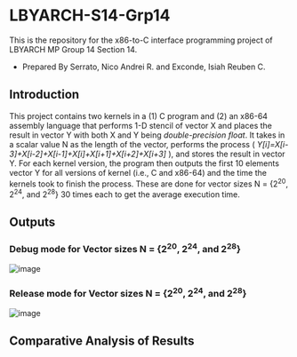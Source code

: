 # LBYARCH-S14-Grp14
This is the repository for the x86-to-C interface programming project of LBYARCH MP Group 14 Section 14.
- Prepared By Serrato, Nico Andrei R. and Exconde, Isiah Reuben C.

## Introduction
This project contains two kernels in a (1) C program and (2) an x86-64 assembly language that performs 1-D stencil of vector X and places the result in vector Y with both X and Y being *double-precision float*. It takes in a scalar value N as the length of the vector, performs the process ( *Y[i]=X[i-3]+X[i-2]+X[i-1]+X[i]+X[i+1]+X[i+2]+X[i+3]* ), and stores the result in vector Y. For each kernel version, the program then outputs the first 10 elements vector Y for all versions of kernel (i.e., C and x86-64) and the time the kernels took to finish the process. These are done for vector sizes N = {2<sup>20</sup>, 2<sup>24</sup>, and  2<sup>28</sup>} 30 times each to get the average execution time.

## Outputs
### Debug mode for Vector sizes N = {2<sup>20</sup>, 2<sup>24</sup>, and  2<sup>28</sup>}
![image](https://github.com/IceExconde/LBYARCH-S14-Grp14/assets/120188260/87350cd1-15b3-4309-a5d1-f0867123039f)

### Release mode for Vector sizes N = {2<sup>20</sup>, 2<sup>24</sup>, and  2<sup>28</sup>}
![image](https://github.com/IceExconde/LBYARCH-S14-Grp14/assets/120188260/80ac6a05-85c5-42b8-9ab0-eedc9fa1b533)

## Comparative Analysis of Results
